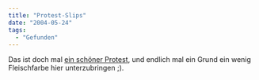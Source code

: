 ```yaml
---
title: "Protest-Slips"
date: "2004-05-24"
tags:
  - "Gefunden"
---
```


Das ist doch mal [ein schöner Protest](http://www.axisofeve.org/), und endlich mal ein Grund ein wenig Fleischfarbe hier unterzubringen ;).
